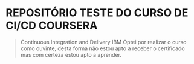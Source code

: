 # REPOSITÓRIO TESTE DO CURSO DE CI/CD COURSERA

> Continuous Integration and Delivery IBM
Optei por realizar o curso como ouvinte, desta forma não estou apto a receber o certificado mas com certeza estou apto a aprender.
